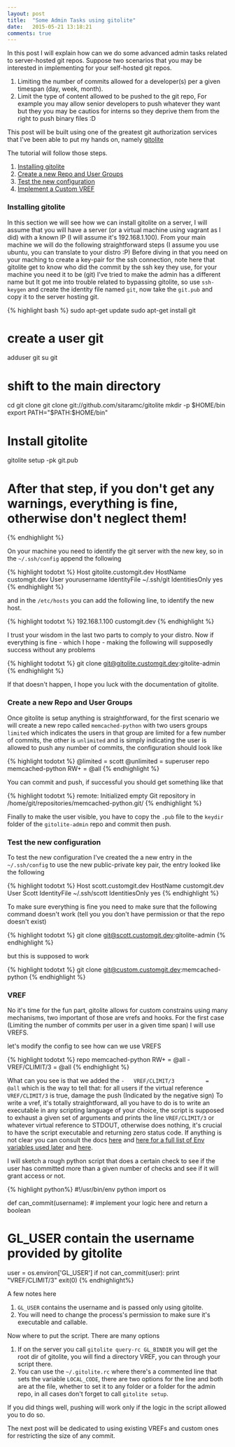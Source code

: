 ```yaml
---
layout: post
title:  "Some Admin Tasks using gitolite"
date:   2015-05-21 13:18:21
comments: true
---
```


In this post I will explain how can we do some advanced admin tasks related to server-hosted git repos.
Suppose two scenarios that you may be interested in implementing for your self-hosted git repos.

1. Limiting the number of commits allowed for a developer(s) per a given timespan (day, week, month).
2. Limit the type of content allowed to be pushed to the git repo, For example you may allow senior developers to push whatever they want but they you may be cautios for interns so they deprive them from the right to push binary files :D

This post will be built using one of the greatest git authorization services that I've been able to put my hands on, namely [gitolite](http://gitolite.com/gitolite/index.html)

The tutorial will follow those steps.

1. [Installing gitolite](#install-gitolite)
2. [Create a new Repo and User Groups](#new-repo-group)
3. [Test the new configuration](#test-new-conf)
4. [Implement a Custom VREF](#vref)


<a name="install-gitolite"></a>

### Installing gitolite
In this section we will see how we can install gitolite on a server, I will assume that you will have a server (or a virtual machine using vagrant as I did) with a known IP (I will assume it's 192.168.1.100).
From your main machine we will do the following straightforward steps (I assume you use ubuntu, you can translate to your distro :P)
Before diving in that you need on your maching to create a key-pair for the ssh connection, note here that gitolite get to know who did the commit by the ssh key they use, for your machine you need it to be (git) I've tried to make the admin has a different name but It got me into trouble related to bypassing gitolite, so use ```ssh-keygen``` and create the identity file named ```git```, now take the ```git.pub``` and copy it to the server hosting git.

{% highlight bash %}
sudo apt-get update
sudo apt-get install git
# create a user git
adduser git
su git
# shift to the main directory
cd
git clone git clone git://github.com/sitaramc/gitolite
mkdir -p $HOME/bin
export PATH="$PATH:$HOME/bin"
# Install gitolite
gitolite setup -pk git.pub
# After that step, if you don't get any warnings, everything is fine, otherwise don't neglect them!
{% endhighlight %}

On your machine you need to identify the git server with the new key, so in the ```~/.ssh/config``` append the following

{% highlight todotxt %}
Host gitolite.customgit.dev
     HostName customgit.dev
     User yourusername
     IdentityFile ~/.ssh/git
     IdentitiesOnly yes
{% endhighlight %}

and in the ```/etc/hosts``` you can add the following line, to identify the new host.

{% highlight todotxt %}
192.168.1.100 customgit.dev
{% endhighlight %}

I trust your wisdom in the last two parts to comply to your distro.
Now if everything is fine - which I hope - making the following will supposedly success without any problems

{% highlight todotxt %}
git clone git@gitolite.customgit.dev:gitolite-admin
{% endhighlight %}

If that doesn't happen, I hope you luck with the documentation of gitolite.



<a name="new-repo-group"></a>

### Create a new Repo and User Groups

Once gitolite is setup anything is straightforward, for the first scenario we will create a new repo called ```memcached-python``` with two users groups ```limited``` which indicates the users in that group are limited for a few number of commits, the other is ```unlimited``` and is simply indicating the user is allowed to push any number of commits, the configuration should look like

{% highlight todotxt %}
@limited = scott
@unlimited = superuser
repo memcached-python
    RW+     =   @all
{% endhighlight %}

You can commit and push, if successful you should get something like that

{% highlight todotxt %}
remote: Initialized empty Git repository in /home/git/repositories/memcached-python.git/
{% endhighlight %}

Finally to make the user visible, you have to copy the ```.pub``` file to the ```keydir``` folder of the ```gitolite-admin``` repo and commit then push.


<a name="test-new-conf"></a>

### Test the new configuration

To test the new configuration I've created the a new entry in the ```~/.ssh/config``` to use the new public-private key pair, the entry looked like the following

{% highlight todotxt %}
Host scott.customgit.dev
     HostName customgit.dev
     User Scott
     IdentityFile ~/.ssh/scott
     IdentitiesOnly yes
{% endhighlight %}

To make sure everything is fine you need to make sure that the following command doesn't work (tell you you don't have permission or that the repo doesn't exist)

{% highlight todotxt %}
git clone git@scott.customgit.dev:gitolite-admin
{% endhighlight %}

but this is supposed to work

{% highlight todotxt %}
git clone git@custom.customgit.dev:memcached-python
{% endhighlight %}


<a name="vref"></a>


### VREF 

No it's time for the fun part, gitolite allows for custom constrains using many mechanisms, two important of those are vrefs and hooks.
For the first case (Limiting the number of commits per user in a given time span) I will use VREFS.

let's modify the config to see how can we use VREFS


{% highlight todotxt %}
repo memcached-python
    RW+							=   @all
	-   VREF/CLIMIT/3     		=   @all
{% endhighlight %}

What can you see is that we added the ```-   VREF/CLIMIT/3     		=   @all``` which is the way to tell that: for all users if the virtual reference ```VREF/CLIMIT/3``` is true, damage the push (Indicated by the negative sign)
To write a vref, it's totally straightforward, all you have to do is to write an executable in any scripting language of your choice, the script is supposed to exhaust a given set of arguments and prints the line ```VREF/CLIMIT/3``` or whatever virtual reference to STDOUT, otherwise does nothing, it's crucial to have the script executable and returning zero status code.
If anything is not clear you can consult the docs [here](http://gitolite.com/gitolite/vref.html) and [here for a full list of Env variables used later](http://gitolite.com/gitolite/dev-notes.html) and [here](http://gitolite.com/gitolite/non-core.html).

I will sketch a rough python script that does a certain check to see if the user has committed more than a given number of checks and see if it will grant access or not.

{% highlight python%}
#!/usr/bin/env python
import os

def can_commit(username):
	# implement your logic here and return a boolean

# GL_USER contain the username provided by gitolite
user = os.environ['GL_USER']
if not can_commit(user):
    print "VREF/CLIMIT/3"
exit(0)
{% endhighlight%}

A few notes here

1. ```GL_USER``` contains the username and is passed only using gitolite.
2. You will need to change the process's permission to make sure it's executable and callable.

Now where to put the script.
There are many options

1. If on the server you call ```gitolite query-rc GL_BINDIR``` you will get the root dir of gitolite, you will find a directory VREF, you can through your script there.
2. You can use the ```~/.gitolite.rc``` where there's a commented line that sets the variable ```LOCAL_CODE```, there are two options for the line and both are at the file, whether to set it to any folder or a folder for the admin repo, in all cases don't forget to call ```gitolite setup```.

If you did things well, pushing will work only if the logic in the script allowed you to do so.


The next post will be dedicated to using existing VREFs and custom ones for restricting the size of any commit.
